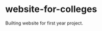 # website-for-colleges
Builting website for first year project.
<br>
<!DOCTYPE html>
<html lang="en">
<head>
    <meta charset="UTF-8">
    <meta name="viewport" content="width=device-width, initial-scale=1.0">
    <style>
        div#lab102{
        z-index:1;
    position:absolute;
    top:15px;
    left: 5px;
    width: 150px;
    height: 120px;
    background-color: rgba(0, 0, 0, 0.095);
    border: 1px solid black;
    padding: 5px;
    margin: 10px;
    text-align: center;
    display: flex;
    align-items: center;
    justify-content: center;
    text-wrap: balance;
     font-size: large;
     border-radius: 5px;
    }  
        
    div#lab101{
    z-index:1;
    position:absolute;
    top:146px;
    left: 5px;
    width: 150px;
    height: 120px;
    background-color: rgba(0, 0, 0, 0.095);
    border: 1px solid black;
    padding: 5px;
    margin: 10px;
    text-align: center;
    display: flex;
    align-items: center;
    justify-content: center;
    text-wrap: balance;
     font-size: large;
     border-radius: 5px;
    }
        
    div#stairs{
     z-index:1;
    position:absolute;
    top:277px;
    left: 5px;
    width: 100px;
    height: 75px;
    background-color: rgba(0, 0, 0, 0.497);
    border: 1px solid black;
    padding: 5px;
    margin: 10px;
    text-align: center;
    display: flex;
    align-items: center;
    justify-content: center;
    text-wrap: balance;
     font-size: large;
     border-radius: 5px;
    }
        
    div#store{
        z-index:1;
    position:absolute;
    top:363px;
    left: 5px;
    width: 150px;
    height: 75px;
    background-color: rgba(0, 0, 0, 0.095);
    border: 1px solid black;
    padding: 5px;
    margin: 10px;
    text-align: center;
    display: flex;
    align-items: center;
    justify-content: center;
    text-wrap: balance;
     font-size: large;
     border-radius: 5px;
    }
        
    div#exam{
        z-index:1;
    position:absolute;
    top:449px;
    left: 5px;
    width: 300px;
    height: 200px;
    background-color: rgba(0, 0, 0, 0.095);
    border: 1px solid black;
    padding: 5px;
    margin: 10px;
    text-align: center;
    display: flex;
    align-items: center;
    justify-content: center;
    text-wrap: balance;
     font-size: large;
     border-radius: 5px;
    }
        
    div#pg{
        z-index:1;
    position:absolute;
    top:449px;
    left: 316px;
    width: 75px;
    height: 200px;
    background-color: rgba(0, 0, 0, 0.095);
    border: 1px solid black;
    padding: 5px;
    margin: 10px;
    text-align: center;
    display: flex;
    align-items: center;
    justify-content: center;
    text-wrap: balance;
     font-size: large;
     border-radius: 5px;
     writing-mode: vertical-lr;
    }
        
    div#stairs1{
        z-index:1;
    position:absolute;
    top:524px;
    left: 402px;
    width: 80px;
    height: 125px;
    background-color: rgba(0, 0, 0, 0.497);
    border: 1px solid black;
    padding: 5px;
    margin: 10px;
    text-align: center;
    display: flex;
    align-items: center;
    justify-content: center;
    text-wrap: balance;
     font-size: large;
     border-radius: 5px; 
    }
        
    div#admin{
        z-index:1;
    position:absolute;
    top:449px;
    left: 493px;
    width: 340px;
    height: 200px;
    background-color: rgba(0, 0, 0, 0.095);
    border: 1px solid black;
    padding: 5px;
    margin: 10px;
    text-align: center;
    display: flex;
    align-items: center;
    justify-content: center;
    text-wrap: balance;
     font-size: large;
     border-radius: 5px; 
    }
    
    div#estate{
        z-index:1;
    position:absolute;
    top:449px;
    left: 844px;
    width: 70px;
    height: 200px;
    background-color: rgba(0, 0, 0, 0.095);
    border: 1px solid black;
    padding: 5px;
    margin: 10px;
    text-align: center;
    display: flex;
    align-items: center;
    justify-content: center;
    text-wrap: balance;
     font-size: large;
     border-radius: 5px; 
     writing-mode: vertical-lr;
    }
    
    div#cr12{
        z-index:1;
    position:absolute;
    top:449px;
    left: 925px;
    width: 200px;
    height: 200px;
    background-color: rgba(0, 0, 0, 0.095);
    border: 1px solid black;
    padding: 5px;
    margin: 10px;
    text-align: center;
    display: flex;
    align-items: center;
    justify-content: center;
    text-wrap: balance;
     font-size: large;
     border-radius: 5px; 
    
    }
    
    div#cr13{
        z-index:1;
    position:absolute;
    top:229px;
    left: 925px;
    width: 200px;
    height: 170px;
    background-color: rgba(0, 0, 0, 0.095);
    border: 1px solid black;
    padding: 5px;
    margin: 10px;
    text-align: center;
    display: flex;
    align-items: center;
    justify-content: center;
    text-wrap: balance;
     font-size: large;
     border-radius: 5px; 
    }
    
    div#computer{
        z-index:1;
    position:absolute;
    top:15px;
    left: 925px;
    width: 200px;
    height: 203px;
    background-color: rgba(0, 0, 0, 0.095);
    border: 1px solid black;
    padding: 5px;
    margin: 10px;
    text-align: center;
    display: flex;
    align-items: center;
    justify-content: center;
    text-wrap: balance;
     font-size: large;
     border-radius: 5px; 
    }
    
    div#toilet{
        z-index:1;
    position:absolute;
    top:15px;
    left: 844px;
    width: 70px;
    height: 100px;
    background-color: rgba(0, 0, 0, 0.095);
    border: 1px solid black;
    padding: 5px;
    margin: 10px;
    text-align: center;
    display: flex;
    align-items: center;
    justify-content: center;
    text-wrap: balance;
     font-size: large;
     border-radius: 5px;
    }
    
    div#store1{
        z-index:1;
    position:absolute;
    top:126px;
    left: 804px;
    width: 110px;
    height: 70px;
    background-color: rgba(0, 0, 0, 0.095);
    border: 1px solid black;
    padding: 5px;
    margin: 10px;
    text-align: center;
    display: flex;
    align-items: center;
    justify-content: center;
    text-wrap: balance;
     font-size: large;
     border-radius: 5px;
    }
    
    div#stairs2{
        z-index:1;
    position:absolute;
    top:15px;
    left: 723px;
    width: 110px;
    height: 70px;
    background-color: rgba(0, 0, 0, 0.497);
    border: 1px solid black;
    padding: 5px;
    margin: 10px;
    text-align: center;
    display: flex;
    align-items: center;
    justify-content: center;
    text-wrap: balance;
     font-size: large;
     border-radius: 5px;
    }
    
    div#central{
        z-index:1;
    position:absolute;
    top:15px;
    left: 447px;
    width: 265px;
    height: 200px;
    background-color: rgba(0, 0, 0, 0.095);
    border: 1px solid black;
    padding: 5px;
    margin: 10px;
    text-align: center;
    display: flex;
    align-items: center;
    justify-content: center;
    text-wrap: balance;
     font-size: large;
     border-radius: 5px;
    }
    
    div#cr11{
        z-index:1;
    position:absolute;
    top:15px;
    left: 204px;
    width: 190px;
    height: 130px;
    background-color: rgba(0, 0, 0, 0.095);
    border: 1px solid black;
    padding: 5px;
    margin: 10px;
    text-align: center;
    display: flex;
    align-items: center;
    justify-content: center;
    text-wrap: balance;
     font-size: large;
     border-radius: 5px;
    }
    
    div#girls{
        z-index:1;
    position:absolute;
    top:156px;
    left: 204px;
    width: 190px;
    height: 130px;
    background-color: rgba(0, 0, 0, 0.095);
    border: 1px solid black;
    padding: 5px;
    margin: 10px;
    text-align: center;
    display: flex;
    align-items: center;
    justify-content: center;
    text-wrap: balance;
     font-size: large;
     border-radius: 5px; 
    }
    
    div#toilet1{
        z-index:1;
    position:absolute;
    top:297px;
    left: 204px;
    width: 90px;
    height: 40px;
    background-color: rgba(0, 0, 0, 0.095);
    border: 1px solid black;
    padding: 5px;
    margin: 10px;
    text-align: center;
    display: flex;
    align-items: center;
    justify-content: center;
    text-wrap: balance;
     font-size: large;
     border-radius: 5px; 
    }
    
    div#toilet2{
        z-index:1;
    position:absolute;
    top:347px;
    left: 303px;
    width: 91px;
    height: 50px;
    background-color: rgba(0, 0, 0, 0.095);
    border: 1px solid black;
    padding: 5px;
    margin: 10px;
    text-align: center;
    display: flex;
    align-items: center;
    justify-content: center;
    text-wrap: balance;
     font-size: large;
     border-radius: 5px; 
    }
    
    div#vice{
        z-index:1;
    position:absolute;
    top:292px;
    left: 405px;
    width: 60px;
    height: 105px;
    background-color: rgba(0, 0, 0, 0.095);
    border: 1px solid black;
    padding: 5px;
    margin: 10px;
    text-align: center;
    display: flex;
    align-items: center;
    justify-content: center;
    text-wrap: balance;
     font-size: small;
     border-radius: 5px; 
    }
    
    div#placement{
        z-index:1;
    position:absolute;
    top:292px;
    left: 476px;
    width: 60px;
    height: 105px;
    background-color: rgba(0, 0, 0, 0.095);
    border: 1px solid black;
    padding: 5px;
    margin: 10px;
    text-align: center;
    display: flex;
    align-items: center;
    justify-content: center;
    text-wrap: balance;
     font-size: x-small;
     border-radius: 5px; 
    }
    
    div#principle{
        z-index:1;
    position:absolute;
    top:292px;
    left: 547px;
    width: 150px;
    height: 105px;
    background-color: rgba(0, 0, 0, 0.095);
    border: 1px solid black;
    padding: 5px;
    margin: 10px;
    text-align: center;
    display: flex;
    align-items: center;
    justify-content: center;
    text-wrap: balance;
     font-size: large;
     border-radius: 5px; 
    }
    
    div#board{
        z-index:1;
    position:absolute;
    top:292px;
    left: 708px;
    width: 150px;
    height: 105px;
    background-color: rgba(0, 0, 0, 0.095);
    border: 1px solid black;
    padding: 5px;
    margin: 10px;
    text-align: center;
    display: flex;
    align-items: center;
    justify-content: center;
    text-wrap: balance;
     font-size: large;
     border-radius: 5px;   
    }
    
    div#computer:hover,div#lab102:hover,div#lab101:hover{
    background-color: rgba(208, 255, 0, 0.237);
    text-shadow:  6px 7px 3px rgba(0, 0, 0, 0.441);
    
    
    }
    
    div#cr11:hover,div#cr12:hover,div#cr13:hover{
    background-color: rgba(73,230,73,0.489);
    text-shadow:  6px 7px 3px rgba(0, 0, 0, 0.485);
    }
    
    div#toilet:hover,div#toilet1:hover,div#toilet2:hover{
    background-color: rgba(120, 185, 242, 0.47);
    text-shadow:  6px 7px 3px rgba(0, 0, 0, 0.485);
    }
    
    div#exam:hover,div#central:hover{
    background-color: rgba(206, 89, 89, 0.486);
    text-shadow:  6px 7px 3px rgba(0, 0, 0, 0.485);
    }
    
    div#pg:hover{
    background-color: blueviolet;
    text-shadow:  6px 7px 3px rgba(0, 0, 0, 0.485);
    
    }
    
    
    div#first{
    z-index:1;
    position:absolute;
    top:745px;
    left: 200px;
    width: 5px;
    height: 5px;
    
    background-color: white;
    border: 1px solid black;
    padding: 5px;
    margin: 10px;
    
    text-align: center;
    display: flex;
    align-items: center;
    justify-content: center;
    text-wrap: balance;
     font-size: large;
     text-decoration: none;
     color: black;
    
    }
    
    div#second{
    z-index:1;
    position:absolute;
    top:745px;
    left: 215px;
    width: 5px;
    height: 5px;
    
    background-color: white;
    border: 1px solid black;
    padding: 5px;
    margin: 10px;
    
    text-align: center;
    display: flex;
    align-items: center;
    justify-content: center;
    text-wrap: balance;
     font-size: large;
     text-decoration: none;
     color: black;
    }
    
    div#third{
    z-index:1;
    position:absolute;
    top:745px;
    left: 230px;
    width: 5px;
    height: 5px;
    
    background-color: white;
    border: 1px solid black;
    padding: 5px;
    margin: 10px;
    
    text-align: center;
    display: flex;
    align-items: center;
    justify-content: center;
    text-wrap: balance;
     font-size: large;
     text-decoration: none;
     color: black;
    }
    
    div#fourth{
    z-index:1;
    position:absolute;
    top:745px;
    left: 245px;
    width: 5px;
    height: 5px;
    
    background-color: white;
    border: 1px solid black;
    padding: 5px;
    margin: 10px;
    
    text-align: center;
    display: flex;
    align-items: center;
    justify-content: center;
    text-wrap: balance;
     font-size: large;
     text-decoration: none;
     color: black;
    }
    
    div#fifth{
    z-index:1;
    position:absolute;
    top:745px;
    left: 260px;
    width: 5px;
    height: 5px;
    
    background-color: white;
    border: 1px solid black;
    padding: 5px;
    margin: 10px;
    
    text-align: center;
    display: flex;
    align-items: center;
    justify-content: center;
    text-wrap: balance;
     font-size: large;
     text-decoration: none;
     color: black;
    }
    
    div#sixth{
    z-index:1;
    position:absolute;
    top:745px;
    left: 275px;
    width: 5px;
    height: 5px;
    
    background-color: white;
    border: 1px solid black;
    padding: 5px;
    margin: 10px;
    
    text-align: center;
    display: flex;
    align-items: center;
    justify-content: center;
    text-wrap: balance;
     font-size: large;
     text-decoration: none;
     color: black;
    }
    
    div#seventh{
    z-index:1;
    position:absolute;
    top:745px;
    left: 290px;
    width: 5px;
    height: 5px;
    
    background-color: white;
    border: 1px solid black;
    padding: 5px;
    margin: 10px;
    
    text-align: center;
    display: flex;
    align-items: center;
    justify-content: center;
    text-wrap: balance;
     font-size: large;
     text-decoration: none;
     color: black;
    }
    
    div#heading{
    position: absolute;
    top: 690px;
    left: 15px;
    text-shadow:  6px 7px 3px rgba(0, 0, 0, 0.441);

    }
    </style>
    <title>1FLOOR</title>
</head>
<body>
       <div id="heading"><h1>1<sup>st</sup></sup>FLOOR</h1></div>
    <div id="lab102">CHEMISTRY LAB-102</div>
    <div id="lab101">MECHANICS LAB-101</div>
    <div id="stairs">STAIRS</div>
    <div id="store">STORE ROOM</div>
    <div id="exam">EXAM ROOM</div>
    <div id="pg">PG  CLASS ROOM</div>
    <div id="stairs1">STAIRS</div>
    <div id="admin">ADMINISTRATIVE OFFICE</div>
    <div id="estate">ESTATE MANAGER</div>
    <div id="cr12">CR-12</div>
    <div id="cr13">CR-13</div>
    <div id="computer">COMPUTER ORGANIZATION LAB-103</div>
    <div id="toilet">TOILET</div>
    <div id="store1">STORE ROOM</div>
    <div id="stairs2">STAIRS</div>
    <div id="central">CENTRAL COMPUTING FACILITY</div>
    <div id="cr11">CR-11</div>
    <div id="girls">GIRLS COMMON ROOM</div>
    <div id="toilet1">TOILET</div>
    <div id="toilet2">TOILET</div>
    <div id="vice">VICE PRINCIPLE CABIN</div>
    <div id="placement">PLACEMENT ROOM</div>
    <div id="principle">PRINCIPLE'S ROOM</div>
    <div id="board">BOARD ROOM</div>
    <div id=""></div>
    <div id=""></div>
    <div id=""></div>
    <a href="C:\Users\Om Gaikwad\OneDrive\Desktop\CLASS AT GLANCE\1FLOOR.html"><div id="first">1</div></a>
    <a href="C:\Users\Om Gaikwad\OneDrive\Desktop\CLASS AT GLANCE\2FLOOR.html"> <div id="second">2</div></a>
    <a href="C:\Users\Om Gaikwad\OneDrive\Desktop\CLASS AT GLANCE\3FLOOR.html"> <div id="third">3</div></a>
    <a href="C:\Users\Om Gaikwad\OneDrive\Desktop\CLASS AT GLANCE\4FLOOR.html"> <div id="fourth">4</div></a>
    <a href="C:\Users\Om Gaikwad\OneDrive\Desktop\CLASS AT GLANCE\5FLOOR.html"> <div id="fifth">5</div></a>
     <a href="C:\Users\Om Gaikwad\OneDrive\Desktop\CLASS AT GLANCE\6FLOOR.html"><div id="sixth">6</div></a>
    <a href="C:\Users\Om Gaikwad\OneDrive\Desktop\CLASS AT GLANCE\7FLOOR.html"> <div id="seventh">7</div></a>
    <p></p>
    <script>
        // Check if the URL has a hash fragment
        if (window.location.hash) {
            // Get the classroom ID from the hash fragment
            var selectedRoom = window.location.hash.substring(1);
    
            // Highlight the classroom element
            var roomElement = document.getElementById(selectedRoom);
            if (roomElement) {
                roomElement.style.backgroundColor = "rgba(73,230,73,0.489)"; // Change color to indicate presence
                roomElement.innerHTML = facultyname;  // Display faculty name in the room if needed
            }
        }
    </script>

    
</body>
</html>
